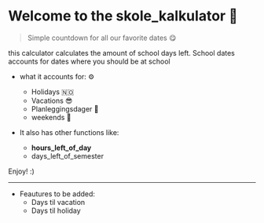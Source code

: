 # Welcome to the skole_kalkulator 🧾

> Simple countdown for all our favorite dates 😋

this calculator calculates the amount of school days left.
School dates accounts for dates where you should be at school

- what it accounts for: ⚙️
  - Holidays 🇳🇴
  - Vacations 😎
  - Planleggingsdager 📑
  - weekends 🍺

- It also has other functions like:
  - **hours_left_of_day**
  - days_left_of_semester

Enjoy! :)

___

- Feautures to be added:
  - Days til vacation
  - Days til holiday
